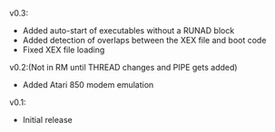 v0.3:
- Added auto-start of executables without a RUNAD block
- Added detection of overlaps between the XEX file and boot code
- Fixed XEX file loading

v0.2:(Not in RM until THREAD changes and PIPE gets added)
- Added Atari 850 modem emulation

v0.1:
- Initial release
